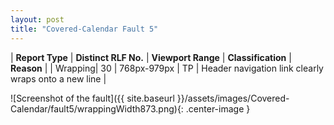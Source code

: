 ```yaml
---
layout: post
title: "Covered-Calendar Fault 5"
---
```

| **Report Type** | **Distinct RLF No.** | **Viewport Range** | **Classification** | **Reason** |
| Wrapping| 30 | 768px-979px | TP | Header navigation link clearly wraps onto a new line | 

![Screenshot of the fault]({{ site.baseurl }}/assets/images/Covered-Calendar/fault5/wrappingWidth873.png){: .center-image }
